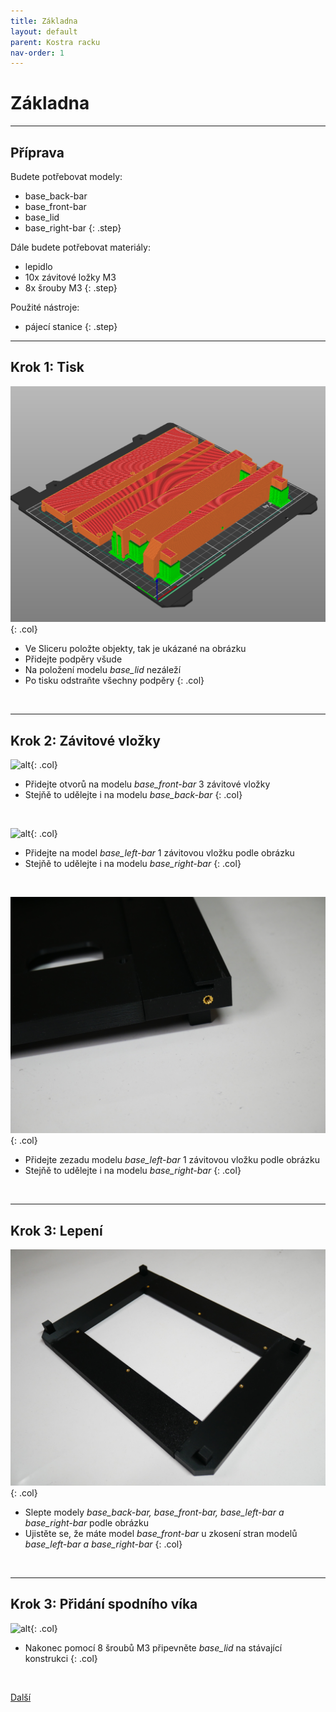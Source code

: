 ```yaml
---
title: Základna
layout: default
parent: Kostra racku
nav-order: 1
---
```


# Základna

---

## **Příprava**

Budete potřebovat modely:
- base_back-bar
- base_front-bar
- base_lid
- base_right-bar
{: .step}

Dále budete potřebovat materiály:
- lepidlo
- 10x závitové ložky M3
- 8x šrouby M3
{: .step}

Použité nástroje:
- pájecí stanice
{: .step}

---

## **Krok 1:** Tisk
![alt](/images/base_print1.png){: .col}
- Ve Sliceru položte objekty, tak je ukázané na obrázku
- Přidejte podpěry všude
- Na položení modelu *base_lid* nezáleží
- Po tisku odstraňte všechny podpěry
{: .col}
<br style="clear: left;" />

---

## **Krok 2:** Závitové vložky

![alt](/images/P1470375.JPG){: .col}
- Přidejte otvorů na modelu *base_front-bar* 3 závitové vložky
- Stejňě to udělejte i na modelu *base_back-bar*
{: .col}
<br style="clear: left;" />

![alt](/images/P1470376.JPG){: .col}
- Přidejte na model *base_left-bar* 1 závitovou vložku podle obrázku
- Stejňě to udělejte i na modelu *base_right-bar*
{: .col}
<br style="clear: left;" />

![alt](/images/P1470417.JPG){: .col}
- Přidejte zezadu modelu *base_left-bar* 1 závitovou vložku podle obrázku
- Stejňě to udělejte i na modelu *base_right-bar*
{: .col}
<br style="clear: left;" />

---

## **Krok 3:** Lepení

![alt](/images/P1470390.JPG){: .col}
- Slepte modely *base_back-bar, base_front-bar, base_left-bar a base_right-bar* podle obrázku
- Ujistěte se, že máte model *base_front-bar* u zkosení stran modelů *base_left-bar a base_right-bar*
{: .col}
<br style="clear: left;" />

---

## **Krok 3:** Přidání spodního víka

![alt](/images/P1470394.JPG){: .col}
- Nakonec pomocí 8 šroubů M3 připevněte *base_lid* na stávající konstrukci
{: .col}
<br style="clear: left;" />

[Další](../telo)